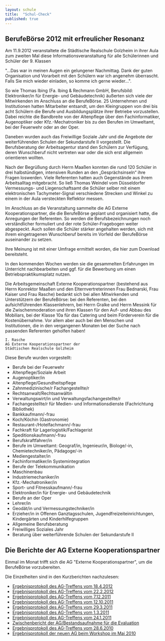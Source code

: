 ```yaml
---
layout: schule
title:  "Schul-Check"
published: true
---
```


## BerufeBörse 2012 mit erfreulicher Resonanz

Am 11.9.2012 veranstaltete die Städtische Realschule Golzheim in ihrer Aula zum zweiten Mal diese Informationsveranstaltung für alle Schülerinnen und Schüler der 9. Klassen

"...Das war in meinen Augen ein gelungener Nachmittag. Dank der guten Organisation und Vorarbeit mit den Schülern war ich angenehm überrascht. Falls Sie mich wieder einladen, so komme ich gerne wieder…". 

So wie Thomas Ibing (Fa. Ibing & Rechmann GmbH, Berufsbild: Elektroniker/in für Energie- und Gebäudetechnik) äußerten sich viele der Mitwirkenden im Anschluss an die BerufeBörse. 25 Unternehmen und Institutionen hatten Mitarbeiter entsandt, um den Kleingruppen von drei bis acht Schülern die Berufe und Ausbildungsplätze ihrer Betriebe vorzustellen. Dabei reichte die Bandbreite von der Altenpflege über den Fachinformatiker, Augenoptiker oder Kfz.-Mechatroniker bis zu den Berufen im Umweltamt, bei der Feuerwehr oder an der Oper. 

Daneben wurden auch das Freiwillige Soziale Jahr und die Angebote der weiterführenden Schulen der Sekundarstufe II vorgestellt. Die Berufsberatung der Arbeitsagentur stand den Schülern zur Verfügung, deren Wunschberuf nicht vertreten war oder die sich erst allgemein orientieren wollten.

Nach der Begrüßung durch Herrn Maaßen konnten die rund 120 Schüler in drei halbstündigen, intensiven Runden an den „Gesprächsinseln“ ihre Fragen loswerden. Viele Referenten hatten auch Gegenstände aus ihrem Arbeitsalltag mitgebracht. So ließ Thomas Weindel vom Düsseldorfer Vermessungs- und Liegenschaftsamt die Schüler selber mit einem elektronischen Tachymeter-Signal verschiedene Strecken und Winkel zu einem in der Aula versteckten Reflektor messen.

Im Anschluss an die Veranstaltung sammelte die AG Externe Kooperationspartner, die die BerufeBörse geplant und organisiert hatte, die Anregungen der Referenten. So werden die Berufsbezeichnungen noch verständlicher formuliert und der rote Schüler-Fragebogen weiter abgespeckt. Auch sollen die Schüler stärker angehalten werden, sich mit ihrem eingetragenen Wunschberuf bereits im Vorfeld der BerufeBörse auseinander zu setzen. 

Ihre Meinung ist mit einer Umfrage ermittelt worden, die hier zum Download bereitsteht.

In den kommenden Wochen werden sie die gesammelten Erfahrungen im Unterricht nachbearbeiten und ggf. für die Bewerbung um einen Betriebspraktikumsplatz nutzen.

Die Arbeitsgemeinschaft Externe Kooperationspartner (bestehend aus Herrn Konrektor Maaßen und den Elternvertreterinnen Frau Bednarski, Frau Kaiser und Frau Rasche) bedankt sich bei allen Mitwirkenden und Unterstützern der BerufeBörse: bei den Referenten, bei den aufsichtführenden Klassenlehrern, bei Herrn Gralke und Herrn Messink für die Zwischenmoderation und ihren Klassen für den Auf- und Abbau des Mobiliars, bei der Klasse 10a für das Catering und beim Förderverein für die Kostenübernahme. Vor allem aber auch bei den Menschen und Institutionen, die in den vergangenen Monaten bei der Suche nach passenden Referenten geholfen haben!

	I. Rasche
	AG Externe Kooperationspartner der
	Städtischen Realschule Golzheim 

Diese Berufe wurden vorgestellt:

- Berufe bei der Feuerwehr
- Altenpflege/Soziale Arbeit
- Augenoptiker/in
- Altenpflege/Gesundheitspflege
- Zahnmedizinische/r Fachangestellte/r
- Rechtsanwalt/Rechtsanwältin
- Verwaltungswirt/in und Verwaltungsfachangestellte/r
- Fachangestellte/r für Medien- und Informationsdienste (Fachrichtung Bibliothek)
- Bankkaufmann/-frau
- Koch/Köchin (Gastronomie)
- Restaurant-/Hotelfachmann/-frau
- Fachkraft für Lagerlogistik/Fachlagerist
- Speditionskaufmann/-frau
- Berufskraftfahrer/in
- Berufe im Umweltamt: Geograf/in, Ingenieur/in, Biologe/-in, Chemietechniker/in, Pädagoge/-in
- Mediengestalter/in
- Fachinformatiker/in Systemintegration
- Berufe der Telekommunikation
- Maschinenbau
- Industriemechaniker/in
- Kfz.-Mechatroniker/in
- Sport- und Fitnesskaufmann/-frau
- Elektroniker/in für Energie- und Gebäudetechnik
- Berufe an der Oper
- Lehrer/in
- Geodät/in und Vermessungstechniker/in
- Erzieher/in in Offenen Ganztagsschulen, Jugendfreizeiteinrichtungen, Kindergärten und Kinderhilfegruppen
- Allgemeine Berufsberatung
- Freiwilliges Soziales Jahr
- Beratung über weiterführende Schulen der Sekundarstufe II	  

## Die Berichte der AG Externe Kooperationspartner

Einmal im Monat trifft sich die AG "Externe Kooperationspartner", um die BerufeBörse vorzubereiten. 

Die Einzelheiten sind in den Kurzberichten nachzulesen:

- [Ergebnisprotokoll des AG-Treffens vom 18.4.2012](res/20120418-bericht-externe-kooperationspartner.pdf)
- [Ergebnisprotokoll des AG-Treffens vom 22.2.2012](res/20120222-bericht-externe-kooperationspartner.pdf)
- [Ergebnisprotokoll des AG-Treffens vom 7.12.2011](res/20111207-bericht-externe-kooperationspartner.pdf)
- [Ergebnisprotokoll des AG-Treffens vom 12.10.2011](res/20111012-bericht-externe-kooperationspartner.pdf)
- [Ergebnisprotokoll des AG-Treffens vom 29.3.2011](res/20110329-bericht-externe-kooperationspartner.pdf)
- [Ergebnisprotokoll des AG-Treffens vom 1.3.2011](res/20110301-bericht-externe-kooperationspartner.pdf)
- [Ergebnisprotokoll des AG-Treffens vom 24.1.2011](res/20110124-bericht-externe-kooperationspartner.pdf)
- [Zwischenbericht der AG/Bestandsaufnahme für die Evaluation](res/zwischenbericht-der-ag-externe-kooperationspar.pdf)
- [Ergebnisprotokoll des AG-Treffens vom 28.6.2010](res/20100628-bericht-externe-kooperationspartner.pdf)
- [Ergebnisprotokoll der neuen AG beim Workshop im Mai 2010](res/bericht-der-arbeitsgruppe-4-vom-workshop.pdf)

<!--

# Schul-Check - wie alles begann

## Wir machen uns wieder auf den Weg!

Vor fünf Jahren - aufgestört durch den Amoklauf in Erfurt - hatten wir unsere Schule in einer gemeinsamen Anstrengung von Schülern, Lehrern und Eltern mit folgenden Fragen unter die Lupe genommen:

- Was ist eine gute Schule?
- Wie kommen Eltern, Lehrer und Schüler besser ins Gespräch?
- Wie kann eine Schule heute ihre Schüler für die Zukunft fit machen?
- Wie kann die Schule ihren Beitrag für eine Erziehung zur Nachhaltigkeit leisten?
- Wie erwerben Schüler die Kompetenzen, die sie dazu befähigen, sich in einer immer komplexeren Welt zurecht zu finden und diese im Sinne der Agenda 21 mitzugestalten?

Nun - in dem Jahr, in dem unsere Schule ihren 100. Geburtstag feiert - möchten wir untersuchen, was aus unseren Vorhaben und Hoffnungen geworden ist. Was hatte Bestand? Was hat sich nicht bewährt? Woran sollten wir weiter arbeiten - und was wollen wir für die Zukunft erreichen?

So wurde in der Schulkonferenz am 29.10.2009 beschlossen, sich wieder ein Stück weiter auf den Weg zu einer im Wortsinn "guten Schule" zu machen! 

Auf diesen Seiten möchten wir in Zukunft alle Interessierten und/oder Beteiligten informieren und an den Arbeitsfortschritten teilhaben lassen. Die Arbeitsgruppen werden sich selber organisieren, so dass sich auch für die Teilnehmer eine Chance zum Mitmachen bietet, die nur wenig Zeit haben! Auch ein späterer Einstieg oder Wechsel ist möglich - wer teilnehmen möchte, wendet sich einfach bei Frau Rasche unter Schulcheck2010@web.de und erfährt von ihr, wie der Stand der Dinge ist und an wen er sich wenden kann. Wir freuen uns über jede Anregung und jede Mitwirkung!

## Ideen-Schmiede erfolgreich gestartet

Herzlichen Dank an alle Schüler, Lehrer und Eltern, die bei diesem sonnigen Wetter gekommen waren, um zum Gelingen des "Workshop Schul-Check 2010" beizutragen! 

Immerhin 36 Teilnehmer kamen am 29.5. zusammen, um Ideen auszutauschen: Was kann und muss getan werden, um das Leben und Lernen an unserer Schule weiter zu verbessern? Es hätten gerne noch ein paar Besucher mehr sein dürfen, aber auch in dieser Konstellation wurden schon gute Ergebnisse erzielt! In alle Arbeitsgruppen können weitere Mitwirkende jederzeit einsteigen! Wer Interesse hat, kann Frau Rasche unter Schulcheck2010@web.de anmailen. 

Die vier Arbeitsgruppen "Fachunterricht/Individuelle Förderung", "Schulleben/Kommunikation in der Schulgemeinschaft", "Gebäude & Gelände" und "Externe Kooperationspartner" setzten zunächst thematische Schwerpunkte. Teilweise stimmten sie schon Termine ab, bereiteten die nächsten Treffen inhaltlich vor und formulierten Kooperationsbedarf mit AGs und Schulgremien.

## Interesse an diesen Themen?

Natürlich bleiben bei einem Workshop immer Themen und Ideen, die noch nicht aufgegriffen werden konnten: 

- Unterrichtsprojekte zu „Strom-/Wassersparen/Klima/Recycling“
- Projekte zum Thema „Gesunde Ernährung“
- Konzept des Umgangs mit Hausaufgaben an der Schule
- Projekte zur Sprache und Sprachkultur
- Theaterprojekte
- Projekte zum menschlichen Miteinander in der Schule
- Entwicklung eines „Wir-Gefühls“ an unserer Schule (T-Shirts u.ä.)
- Fächerübergreifende Bearbeitung des WIU-Startprojekts zur Einschulung „Wir malen uns Erde und Menschen aus“
- Stärkere Nutzung der Aquazoo-Kooperation
- Unterstützung der Togo-AG
- Gründung einer Schüler-Firma (z.B. mit fair gehandelten Produkten)
- Kooperation/Austausch mit einer englischen Schule Bei Interesse einfach eine Email an steinberg40474@web.de

Wer sich für eines der Themen stark machen will und es mit anderen Eltern, Schülern und Lehrern zusammen nach vorne bringen möchte, braucht nur Frau Rasche von der Steuergruppe eine Email an Schulcheck@web.de zu schicken. 

Sie wird sich darum kümmern - versprochen!

- AG "Fachunterricht/Individuelle Förderung
	- Schwerpunktthema: "Bildungsoase"
	- Ziele bzw. Schwerpunktsetzung der Arbeitsgruppe: Inhaltliche Konzeption eines ‚Lernzentrums’ in einem neu zu gestaltenden Raum (Bildungsoase) im Gebäude der Realschule Golzheim.
	- Zeitplan/Verantwortlichkeiten: Frau Jansen, Herr Messink und Herr Müller erstellen gemeinsam mit der Schulleitung eine ‚Machbarkeitsstudie’ und kontaktieren im Anschluss daran die entsprechenden Entscheidungsträger bei der Stadt. Eine mögliche Räumlichkeit für das o.g. Lernzentrum wäre der ehemalige ‚Kulissenkeller’.
- AG "Gebäude & Gelände"
	- Der Bolzplatz: Der Bolzplatz hinter der Sporthalle wurde in der Projektwoche (Oktober 2010) durch einige Schüler unter Anleitung von Herrn Müller wieder freigeschnitten, ein Gärtner hat für die Abfuhr gesorgt. Wie der Bereich wieder in einen langfristig bespielbaren Zustand versetzt werden kann, wird nun beraten.  Eine Dokumentation des Zustandes vor und nach den Arbeiten wird im Zusammenhang mit der Erstellung eines Image-Videos der Schule erfolgen. Inzwischen liegt ein Antrag auf Instandsetzung des Bolzplatzes unserer Schulleitung beim Schulverwaltungsamt, das den Antrag unterstützt, seine Realisierung hängt allerdings von der Haushaltslage des Jahres 2011 ab. 
	- Instandhaltung der Räume: Von Elternseite (Frau Steinberg) kam die Anregung, dass die Klassenpflegschaftsvorsitzenden mit den Eltern ihrer Klassen über Verbesserungs- und Verschönerungsmaßnahmen beraten könnten. Eine Jury könnte am Jahresende die ansprechendsten Ergebnisse prämieren... Der Vorschlag sei hiermit in die Runde geworfen!
- AG "Schulleben/Miteinander in der Schule"
	- Der Schulsanitätsdienst: Eine neue Lehrerin an unserer Schule, Frau Rödel, will und kann aufgrund ihrer fundierten Kenntnisse Schüler als Sanitäter ausbilden. Damit ergab sich eine ideale Verbindung zum Schul-Check-Vorhaben, den Schulsanitätsdienst wieder in Gang zu bringen. Eine erste Gelegenheit, das knappe Dutzend lernbegieriger Jung-Sanitäter vorzustellen, bot sich anlässlich des 100-jährigen Schuljubiläums. Ernsthafte Hilfestellungen waren dabei - zum Glück - nicht zu leisten, aber Besucher mit leichteren Beschwerden konnte bereits geholfen werden...! 
	- Die Streitschlichter: Es wurde beim Workshop im Mai 2010 festgestellt, dass es besser wäre, wenn die Streitschlichter sich bekannter machen würden. Es findet zwar eine Vorstellung in jeder Klasse statt, aber das scheint nicht auszureichen. Insbesondere die jüngeren Jahrgangsstufen seien zu wenig informiert, an wen man sich in Problemfällen wenden kann. Vorgeschlagen wurde, eine Umfrage an alle Schüler zu starten, um eine Rückmeldung zu bekommen, was als gut empfunden wird und was zu verbessern wäre.

-->
